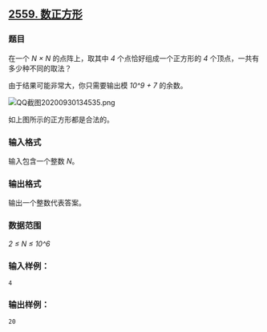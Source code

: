 ## [2559. 数正方形](https://www.acwing.com/problem/content/2561/)

### 题目

在一个 *N × N* 的点阵上，取其中 *4* 个点恰好组成一个正方形的 *4* 个顶点，一共有多少种不同的取法？

由于结果可能非常大，你只需要输出模 *10^9 + 7* 的余数。

 ![QQ截图20200930134535.png](https://cdn.acwing.com/media/article/image/2020/09/30/19_2e11547e02-QQ截图20200930134535.png)

如上图所示的正方形都是合法的。

### 输入格式

输入包含一个整数 *N*。

### 输出格式

输出一个整数代表答案。

### 数据范围

*2 ≤ N ≤ 10^6*

### 输入样例：

```
4
```

### 输出样例：

```
20
```
